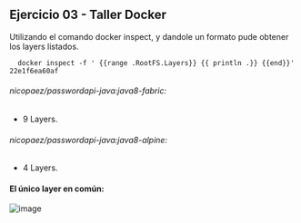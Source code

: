 ## Ejercicio 03 - Taller Docker

Utilizando el comando docker inspect, y dandole un formato pude obtener los layers listados.
```
  docker inspect -f ' {{range .RootFS.Layers}} {{ println .}} {{end}}' 22e1f6ea60af
```

###### nicopaez/passwordapi-java:java8-fabric:
- 9 Layers.
###### nicopaez/passwordapi-java:java8-alpine:
- 4 Layers.

#### El único layer en común:
![image](https://user-images.githubusercontent.com/58433889/202052143-730fc3e5-a800-4792-a5ef-4f51245573c8.png)
